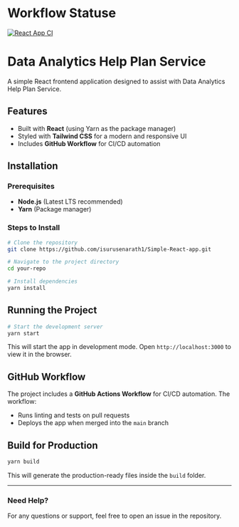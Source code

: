 # Workflow Statuse

[![React App CI](https://github.com/isurusenarath1/Simple-React-app/actions/workflows/ci.yml/badge.svg)](https://github.com/isurusenarath1/Simple-React-app/actions/workflows/ci.yml)

# Data Analytics Help Plan Service

A simple React frontend application designed to assist with Data Analytics Help Plan Service.

## Features
- Built with **React** (using Yarn as the package manager)
- Styled with **Tailwind CSS** for a modern and responsive UI
- Includes **GitHub Workflow** for CI/CD automation

## Installation

### Prerequisites
- **Node.js** (Latest LTS recommended)
- **Yarn** (Package manager)

### Steps to Install
```sh
# Clone the repository
git clone https://github.com/isurusenarath1/Simple-React-app.git

# Navigate to the project directory
cd your-repo

# Install dependencies
yarn install
```

## Running the Project
```sh
# Start the development server
yarn start
```
This will start the app in development mode. Open `http://localhost:3000` to view it in the browser.

## GitHub Workflow
The project includes a **GitHub Actions Workflow** for CI/CD automation. The workflow:
- Runs linting and tests on pull requests
- Deploys the app when merged into the `main` branch

## Build for Production
```sh
yarn build
```
This will generate the production-ready files inside the `build` folder.

---

### Need Help?
For any questions or support, feel free to open an issue in the repository.

